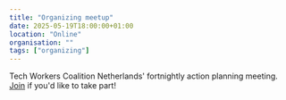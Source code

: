 ```yaml
---
title: "Organizing meetup"
date: 2025-05-19T18:00:00+01:00
location: "Online"
organisation: ""
tags: ["organizing"]
---
```


Tech Workers Coalition Netherlands' fortnightly action planning meeting. [Join](/en/join) if you'd like to take part!
